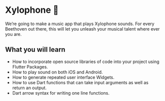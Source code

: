 # Xylophone 🎹

We’re going to make a music app that plays Xylophone sounds. For every Beethoven out there, this will let you unleash your musical talent where ever you are. 

## What you will learn

- How to incorporate open source libraries of code into your project using Flutter Packages.
- How to play sound on both iOS and Android.
- How to generate repeated user interface Widgets.
- How to use Dart functions that can take input arguments as well as return an output.
- Dart arrow syntax for writing one line functions.
